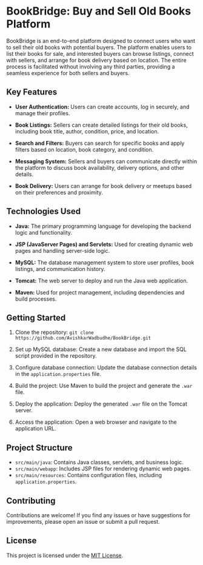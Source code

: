 # BookBridge: Buy and Sell Old Books Platform

BookBridge is an end-to-end platform designed to connect users who want to sell their old books with potential buyers. The platform enables users to list their books for sale, and interested buyers can browse listings, connect with sellers, and arrange for book delivery based on location. The entire process is facilitated without involving any third parties, providing a seamless experience for both sellers and buyers.

## Key Features

- **User Authentication:** Users can create accounts, log in securely, and manage their profiles.

- **Book Listings:** Sellers can create detailed listings for their old books, including book title, author, condition, price, and location.

- **Search and Filters:** Buyers can search for specific books and apply filters based on location, book category, and condition.

- **Messaging System:** Sellers and buyers can communicate directly within the platform to discuss book availability, delivery options, and other details.

- **Book Delivery:** Users can arrange for book delivery or meetups based on their preferences and proximity.

## Technologies Used

- **Java:** The primary programming language for developing the backend logic and functionality.

- **JSP (JavaServer Pages) and Servlets:** Used for creating dynamic web pages and handling server-side logic.

- **MySQL:** The database management system to store user profiles, book listings, and communication history.

- **Tomcat:** The web server to deploy and run the Java web application.

- **Maven:** Used for project management, including dependencies and build processes.

## Getting Started

1. Clone the repository: `git clone https://github.com/AvishkarWadbudhe/BookBridge.git`

2. Set up MySQL database: Create a new database and import the SQL script provided in the repository.

3. Configure database connection: Update the database connection details in the `application.properties` file.

4. Build the project: Use Maven to build the project and generate the `.war` file.

5. Deploy the application: Deploy the generated `.war` file on the Tomcat server.

6. Access the application: Open a web browser and navigate to the application URL.

## Project Structure

- `src/main/java`: Contains Java classes, servlets, and business logic.
- `src/main/webapp`: Includes JSP files for rendering dynamic web pages.
- `src/main/resources`: Contains configuration files, including `application.properties`.

## Contributing

Contributions are welcome! If you find any issues or have suggestions for improvements, please open an issue or submit a pull request.

## License

This project is licensed under the [MIT License](LICENSE).
